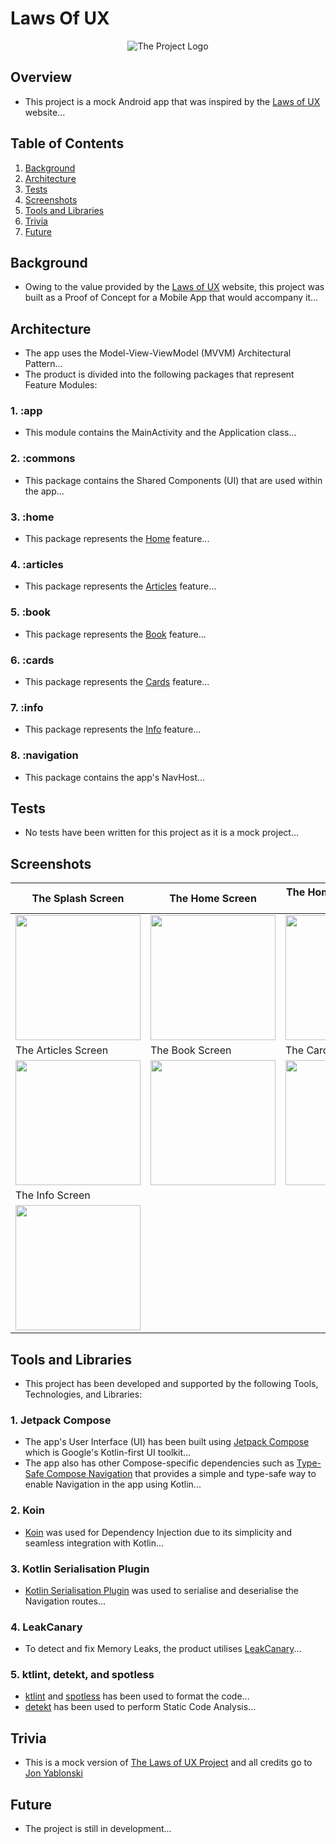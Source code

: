 # Laws Of UX

<div style="text-align: center;">

![The Project Logo](assets/photos/play_store.png)

</div>

## Overview

- This project is a mock Android app that was inspired by the [Laws of UX](https://lawsofux.com/) website...

## Table of Contents

1. [Background](#Background)
2. [Architecture](#Architecture)
3. [Tests](#Tests)
4. [Screenshots](#Screenshots)
5. [Tools and Libraries](#Tools-and-Libraries)
6. [Trivia](#Trivia)
7. [Future](#Future)

## Background

- Owing to the value provided by the [Laws of UX](https://lawsofux.com/) website, this project was built as a Proof of Concept for a Mobile App that would accompany it...

## Architecture

- The app uses the Model-View-ViewModel (MVVM) Architectural Pattern...
- The product is divided into the following packages that represent Feature Modules:

### 1. :app

- This module contains the MainActivity and the Application class...

### 2. :commons

- This package contains the Shared Components (UI) that are used within the app...

### 3. :home

- This package represents the [Home](https://lawsofux.com/) feature...

### 4. :articles

- This package represents the [Articles](https://lawsofux.com/articles/) feature...

### 5. :book

- This package represents the [Book](https://lawsofux.com/book/) feature...

### 6. :cards

- This package represents the [Cards](https://lawsofux.com/cards/) feature...

### 7. :info

- This package represents the [Info](https://lawsofux.com/info/) feature...

### 8. :navigation

- This package contains the app's NavHost...

## Tests

- No tests have been written for this project as it is a mock project...

## Screenshots

| The Splash Screen                                            | The Home Screen                                              | The Home Details Screen [Sample]                             |
|--------------------------------------------------------------|--------------------------------------------------------------|--------------------------------------------------------------|
| <img src="assets/screenshots/laws_of_ux_1.png" width="200"/> | <img src="assets/screenshots/laws_of_ux_2.png" width="200"/> | <img src="assets/screenshots/laws_of_ux_7.png" width="200"/> |
| The Articles Screen                                          | The Book Screen                                              | The Cards Screen                                             |
| <img src="assets/screenshots/laws_of_ux_3.png" width="200"/> | <img src="assets/screenshots/laws_of_ux_4.png" width="200"/> | <img src="assets/screenshots/laws_of_ux_5.png" width="200"/> |
| The Info Screen                                              |                                                              |                                                              |
| <img src="assets/screenshots/laws_of_ux_6.png" width="200"/> |                                                              |                                                              |

## Tools and Libraries

- This project has been developed and supported by the following Tools, Technologies, and Libraries:

### 1. Jetpack Compose

- The app's User Interface (UI) has been built using [Jetpack Compose](https://developer.android.com/compose) which is Google's Kotlin-first UI toolkit...
- The app also has other Compose-specific dependencies such as [Type-Safe Compose Navigation](https://developer.android.com/guide/navigation/design/type-safety) that provides a simple and type-safe way to enable Navigation in the app using Kotlin...

### 2. Koin

- [Koin](https://insert-koin.io) was used for Dependency Injection due to its simplicity and seamless integration with Kotlin...

### 3. Kotlin Serialisation Plugin

- [Kotlin Serialisation Plugin](https://github.com/Kotlin/kotlinx.serialization) was used to serialise and deserialise the Navigation routes...

### 4. LeakCanary

- To detect and fix Memory Leaks, the product utilises [LeakCanary](https://square.github.io/leakcanary/)...

### 5. ktlint, detekt, and spotless

- [ktlint](https://github.com/JLLeitschuh/ktlint-gradle) and [spotless](https://github.com/diffplug/spotless) has been used to format the code...
- [detekt](https://detekt.dev/) has been used to perform Static Code Analysis...

## Trivia

- This is a mock version of [The Laws of UX Project](https://lawsofux.com/) and all credits go to [Jon Yablonski](https://jonyablonski.com/)

## Future

- The project is still in development...